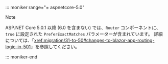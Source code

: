 ::: moniker range="= aspnetcore-5.0"

> [!NOTE]
> ASP.NET Core 5.0.1 以降 (6.0 を含まない) では、`Router` コンポーネントに、`true` に設定された `PreferExactMatches` パラメーターが含まれています。 詳細については、「<xref:migration/31-to-50#changes-to-blazor-app-routing-logic-in-501>」を参照してください。

::: moniker-end
